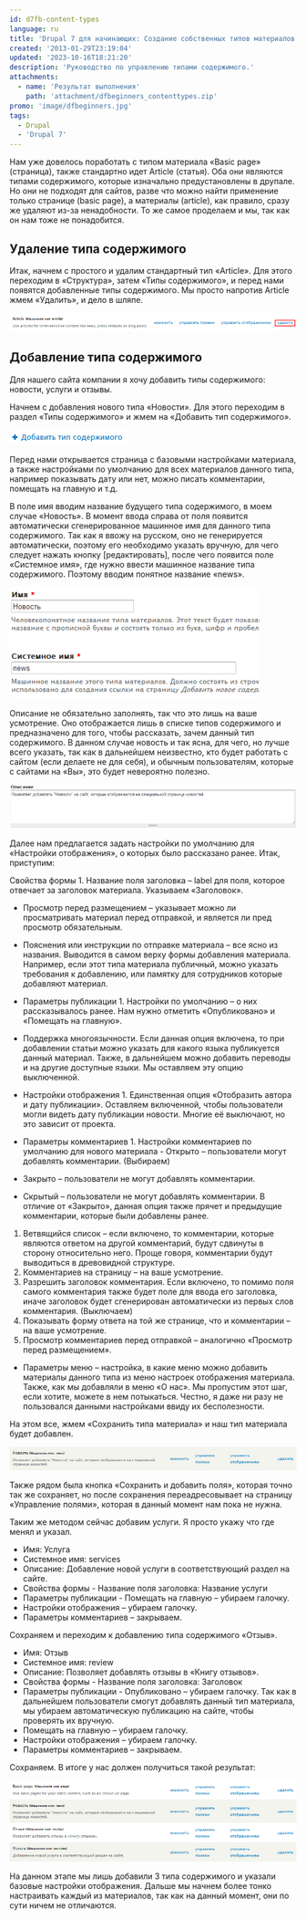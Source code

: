 ```yaml
---
id: d7fb-content-types
language: ru
title: 'Drupal 7 для начинающих: Создание собственных типов материалов. '
created: '2013-01-29T23:19:04'
updated: '2023-10-16T18:21:20'
description: 'Руководство по управлению типами содержимого.'
attachments:
  - name: 'Результат выполнения'
    path: 'attachment/dfbeginners_contenttypes.zip'
promo: 'image/dfbeginners.jpg'
tags:
  - Drupal
  - 'Drupal 7'
---
```


Нам уже довелось поработать с типом материала «Basic page» (страница), также
стандартно идет Article (статья). Оба они являются типами содержимого, которые
изначально предустановлены в друпале. Но они не подходят для сайтов, разве что
можно найти применение только странице (basic page), а материалы (article), как
правило, сразу же удаляют из-за ненадобности. То же самое проделаем и мы, так
как он нам тоже не понадобится.

## Удаление типа содержимого

Итак, начнем с простого и удалим стандартный тип «Article». Для этого переходим
в «Структура», затем «Типы содержимого», и перед нами появятся добавленные типы
содержимого. Мы просто напротив Article жмем «Удалить», и дело в шляпе.

![Удаление существующего типа материала.](image/content_type1.png)

## Добавление типа содержимого

Для нашего сайта компании я хочу добавить типы содержимого: новости, услуги и
отзывы.

Начнем с добавления нового типа «Новости». Для этого переходим в раздел «Типы
содержимого» и жмем на «Добавить тип содержимого».

![Добавление нового типа материала.](image/content_type2.png)

Перед нами открывается страница с базовыми настройками материала, а также
настройками по умолчанию для всех материалов данного типа, например показывать
дату или нет, можно писать комментарии, помещать на главную и т.д.

В поле имя вводим название будущего типа содержимого, в моем случае «Новость». В
момент ввода справа от поля появится автоматически сгенерированное машинное имя
для данного типа содержимого. Так как я ввожу на русском, оно не генерируется
автоматически, поэтому его необходимо указать вручную, для чего следует нажать
кнопку [редактировать], после чего появится поле «Системное имя», где нужно
ввести машинное название типа содержимого. Поэтому вводим понятное название
«news».

![Название типа материала и системное имя.](image/content_type3.png)

Описание не обязательно заполнять, так что это лишь на ваше усмотрение. Оно
отображается лишь в списке типов содержимого и предназначено для того, чтобы
рассказать, зачем данный тип содержимого. В данном случае новость и так ясна,
для чего, но лучше всего указать, так как в дальнейшем неизвестно, кто будет
работать с сайтом (если делаете не для себя), и обычным пользователям, которые с
сайтами на «Вы», это будет невероятно полезно.

![Описание типа материала.](image/content_type4.png)

Далее нам предлагается задать настройки по умолчанию для «Настройки
отображения», о которых было рассказано ранее. Итак, приступим:

Свойства формы 1. Название поля заголовка – label для поля, которое отвечает
  за заголовок материала. Указываем «Заголовок».

- Просмотр перед размещением – указывает можно ли просматривать материал перед
   отправкой, и является ли пред просмотр обязательным.
- Пояснения или инструкции по отправке материала – все ясно из названия.
   Выводится в самом верху формы добавления материала. Например, если этот типа
   материала публичный, можно указать требования к добавлению, или памятку для
   сотрудников которые добавляют материал.

- Параметры публикации 1. Настройки по умолчанию – о них рассказывалось ранее.
  Нам нужно отметить «Опубликовано» и «Помещать на главную».

- Поддержка многоязычности. Если данная опция включена, то при добавлении
   статьи можно указать для какого языка публикуется данный материал. Также, в
   дальнейшем можно добавить переводы и на другие доступные языки. Мы оставляем
   эту опцию выключенной.

- Настройки отображения 1. Единственная опция «Отобразить автора и дату
  публикации». Оставляем включенной, чтобы пользователи могли видеть дату
  публикации новости. Многие её выключают, но это зависит от проекта.
- Параметры комментариев 1. Настройки комментариев по умолчанию для нового
  материала - Открыто – пользователи могут добавлять комментарии. (Выбираем)
- Закрыто – пользователи не могут добавлять комментарии.
- Скрытый – пользователи не могут добавлять комментарии. В отличие от «Закрыто»,
  данная опция также прячет и предыдущие комментарии, которые были добавлены
  ранее.

1. Ветвящийся список – если включено, то комментарии, которые являются ответом
   на другой комментарий, будут сдвинуты в сторону относительно него. Проще
   говоря, комментарии будут выводиться в древовидной структуре.
2. Комментариев на страницу – на ваше усмотрение.
3. Разрешить заголовок комментария. Если включено, то помимо поля самого
   комментария также будет поле для ввода его заголовка, иначе заголовок будет
   сгенерирован автоматически из первых слов комментария. (Выключаем)
4. Показывать форму ответа на той же странице, что и комментарии – на ваше
   усмотрение.
5. Просмотр комментариев перед отправкой – аналогично «Просмотр перед
   размещением».

- Параметры меню – настройка, в какие меню можно добавить материалы данного типа
  из меню настроек отображения материала. Также, как мы добавляли в меню «О
  нас». Мы пропустим этот шаг, если хотите, можете в нем потыкаться. Честно, я
  даже ни разу не пользовался данными настройками ввиду их бесполезности.

На этом все, жмем «Сохранить типа материала» и наш тип материала будет добавлен.

![Тип содержимого - Новость.](image/content_type5.png)

Также рядом была кнопка «Сохранить и добавить поля», которая точно так же
сохраняет, но после сохранения переадресовывает на страницу «Управление полями»,
которая в данный момент нам пока не нужна.

Таким же методом сейчас добавим услуги. Я просто укажу что где менял и указал.

- Имя: Услуга
- Системное имя: services
- Описание: Добавление новой услуги в соответствующий раздел на сайте.
- Свойства формы - Название поля заголовка: Название услуги
- Параметры публикации - Помещать на главную – убираем галочку.
- Настройки отображения – убираем галочку.
- Параметры комментариев – закрываем.

Сохраняем и переходим к добавлению типа содержимого «Отзыв».

- Имя: Отзыв
- Системное имя: review
- Описание: Позволяет добавлять отзывы в «Книгу отзывов».
- Свойства формы - Название поля заголовка: Заголовок
- Параметры публикации - Опубликовано – убираем галочку. Так как в дальнейшем
  пользователи смогут добавлять данный тип материала, мы убираем автоматическую
  публикацию на сайте, чтобы проверять их вручную.
- Помещать на главную – убираем галочку.
- Настройки отображения – убираем галочку.
- Параметры комментариев – закрываем.

Сохраняем. В итоге у нас должен получиться такой результат:

![Созданные типы содержимого.](image/content_type6.png)

На данном этапе мы лишь добавили 3 типа содержимого и указали базовые настройки
отображения. Дальше мы начнем более тонко настраивать каждый из материалов, так
как на данный момент, они по сути ничем не отличаются.
